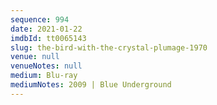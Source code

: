 ```yaml
---
sequence: 994
date: 2021-01-22
imdbId: tt0065143
slug: the-bird-with-the-crystal-plumage-1970
venue: null
venueNotes: null
medium: Blu-ray
mediumNotes: 2009 | Blue Underground
---
```

